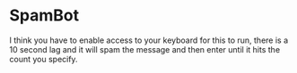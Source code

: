 # SpamBot

I think you have to enable access to your keyboard for this to run, there is a 10 second lag and it will spam the message and then enter until it hits the count you specify. 

